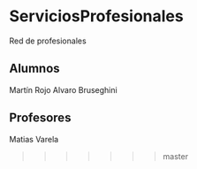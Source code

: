 # ServiciosProfesionales
Red de profesionales

## Alumnos
Martín Rojo
Alvaro Bruseghini
## Profesores
Matias Varela

>>>>>>> master
